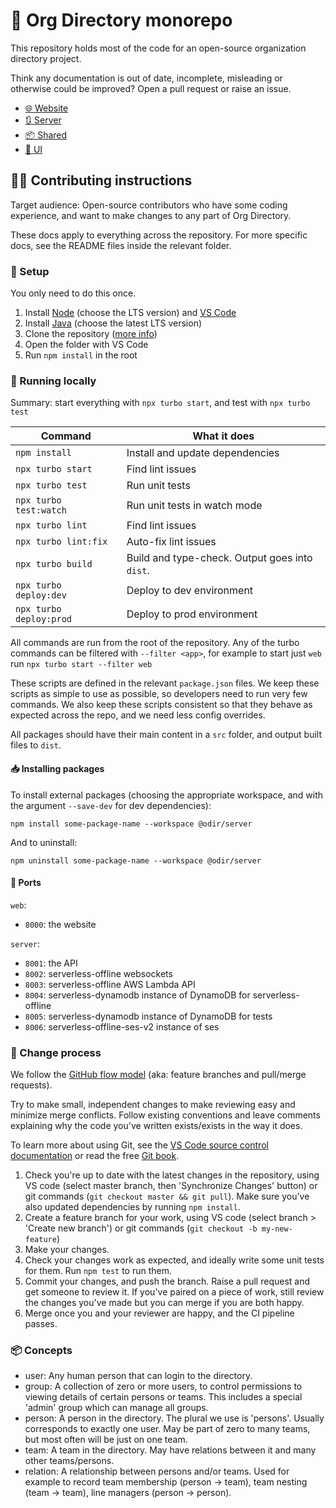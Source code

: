 # 🌌 Org Directory monorepo

This repository holds most of the code for an open-source organization directory project.

Think any documentation is out of date, incomplete, misleading or otherwise could be improved? Open a pull request or raise an issue.

- [🌐 Website](./apps/web)
- [🔃 Server](./apps/server)
- [📦 Shared](./packages/shared)
- [🌈 UI](./packages/ui)

## 🧑‍💻 Contributing instructions

Target audience: Open-source contributors who have some coding experience, and want to make changes to any part of Org Directory.

These docs apply to everything across the repository. For more specific docs, see the README files inside the relevant folder.

### 🔧 Setup

You only need to do this once.

1. Install [Node](https://nodejs.org/) (choose the LTS version) and [VS Code](https://code.visualstudio.com/Download)
2. Install [Java](https://adoptium.net/) (choose the latest LTS version)
3. Clone the repository ([more info](https://docs.github.com/en/repositories/creating-and-managing-repositories/cloning-a-repository))
4. Open the folder with VS Code
5. Run `npm install` in the root

### 🏃 Running locally

Summary: start everything with `npx turbo start`, and test with `npx turbo test`

| Command                 | What it does                                   |
|-------------------------|------------------------------------------------|
| `npm install`           | Install and update dependencies                |
| `npx turbo start`       | Find lint issues                               |
| `npx turbo test`        | Run unit tests                                 |
| `npx turbo test:watch`  | Run unit tests in watch mode                   |
| `npx turbo lint`        | Find lint issues                               |
| `npx turbo lint:fix`    | Auto-fix lint issues                           |
| `npx turbo build`       | Build and type-check. Output goes into `dist`. |
| `npx turbo deploy:dev`  | Deploy to dev environment                      |
| `npx turbo deploy:prod` | Deploy to prod environment                     |

All commands are run from the root of the repository. Any of the turbo commands can be filtered with `--filter <app>`, for example to start just `web` run `npx turbo start --filter web`

These scripts are defined in the relevant `package.json` files. We keep these scripts as simple to use as possible, so developers need to run very few commands. We also keep these scripts consistent so that they behave as expected across the repo, and we need less config overrides.

All packages should have their main content in a `src` folder, and output built files to `dist`.

#### 📥 Installing packages

To install external packages (choosing the appropriate workspace, and with the argument `--save-dev` for dev dependencies):

```
npm install some-package-name --workspace @odir/server
```

And to uninstall:

```
npm uninstall some-package-name --workspace @odir/server
```

#### 🚢 Ports

`web`:
- `8000`: the website

`server`:
- `8001`: the API
- `8002`: serverless-offline websockets
- `8003`: serverless-offline AWS Lambda API
- `8004`: serverless-dynamodb instance of DynamoDB for serverless-offline
- `8005`: serverless-dynamodb instance of DynamoDB for tests
- `8006`: serverless-offline-ses-v2 instance of ses

### 🔀 Change process

We follow the [GitHub flow model](https://docs.github.com/en/get-started/quickstart/github-flow) (aka: feature branches and pull/merge requests).

Try to make small, independent changes to make reviewing easy and minimize merge conflicts. Follow existing conventions and leave comments explaining why the code you've written exists/exists in the way it does.

To learn more about using Git, see the [VS Code source control documentation](https://code.visualstudio.com/docs/sourcecontrol/overview) or read the free [Git book](https://git-scm.com/book/en/v2).

1. Check you're up to date with the latest changes in the repository, using VS code (select master branch, then 'Synchronize Changes' button) or git commands (`git checkout master && git pull`). Make sure you've also updated dependencies by running `npm install`.
2. Create a feature branch for your work, using VS code (select branch > 'Create new branch') or git commands (`git checkout -b my-new-feature`)
3. Make your changes.
4. Check your changes work as expected, and ideally write some unit tests for them. Run `npm test` to run them.
5. Commit your changes, and push the branch. Raise a pull request and get someone to review it. If you've paired on a piece of work, still review the changes you've made but you can merge if you are both happy.
6. Merge once you and your reviewer are happy, and the CI pipeline passes.

### 📦 Concepts

- user: Any human person that can login to the directory.
- group: A collection of zero or more users, to control permissions to viewing details of certain persons or teams. This includes a special 'admin' group which can manage all groups.
- person: A person in the directory. The plural we use is 'persons'. Usually corresponds to exactly one user. May be part of zero to many teams, but most often will be just on one team.
- team: A team in the directory. May have relations between it and many other teams/persons.
- relation: A relationship between persons and/or teams. Used for example to record team membership (person -> team), team nesting (team -> team), line managers (person -> person).
